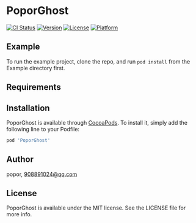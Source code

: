 # PoporGhost

[![CI Status](https://img.shields.io/travis/popor/PoporGhost.svg?style=flat)](https://travis-ci.org/popor/PoporGhost)
[![Version](https://img.shields.io/cocoapods/v/PoporGhost.svg?style=flat)](https://cocoapods.org/pods/PoporGhost)
[![License](https://img.shields.io/cocoapods/l/PoporGhost.svg?style=flat)](https://cocoapods.org/pods/PoporGhost)
[![Platform](https://img.shields.io/cocoapods/p/PoporGhost.svg?style=flat)](https://cocoapods.org/pods/PoporGhost)

## Example

To run the example project, clone the repo, and run `pod install` from the Example directory first.

## Requirements

## Installation

PoporGhost is available through [CocoaPods](https://cocoapods.org). To install
it, simply add the following line to your Podfile:

```ruby
pod 'PoporGhost'
```

## Author

popor, 908891024@qq.com

## License

PoporGhost is available under the MIT license. See the LICENSE file for more info.
